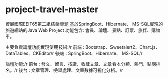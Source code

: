 # project-travel-master

資展國際EEIT65第二組結業專題
基於SpringBoot、Hibernate、 MS-SQL實現的旅遊網站的Java Web Project 功能包含: 會員、論壇、景點、訂票、旅伴、購物車。

主要負責論壇功能實現使用技術:/r
前端 : Bootstrap、Sweetalert2、Chart.js、DataTables、CKEditor/r
後端 : SpringBoot、Hibernate、 MS-SQL/r

論壇功能:/r
前台 : 發文、留言、按讚、收藏文章、文章看本分類、熱門、點閱排名。/r
後台 : 文章管理、檢舉處理、文章數據可視化分析。/r









